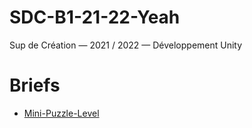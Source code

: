 # SDC-B1-21-22-Yeah

Sup de Création — 2021 / 2022 — Développement Unity

# Briefs

- [Mini-Puzzle-Level](./Docs/Mini-Puzzle-Level.md)
